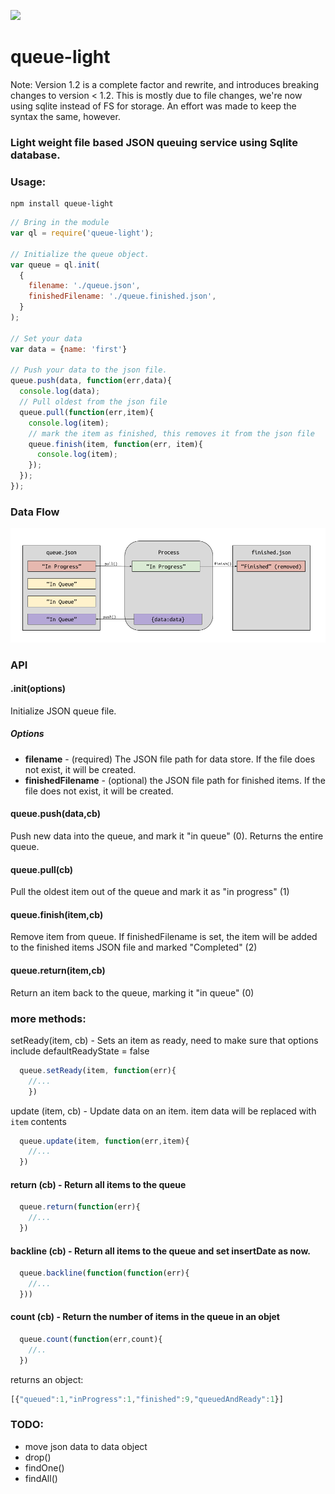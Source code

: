 ![](https://api.travis-ci.org/rackfx/queue-light.svg?branch=master)
# queue-light
Note: Version 1.2 is a complete factor and rewrite, and introduces breaking changes to version < 1.2.  This is mostly due to file changes, we're now using sqlite instead of FS for storage.  An effort was made to keep the syntax the same, however.
### Light weight file based JSON queuing service using Sqlite database.

### Usage:

```shell
npm install queue-light
```

```javascript
// Bring in the module
var ql = require('queue-light');

// Initialize the queue object.
var queue = ql.init(
  {
    filename: './queue.json',
    finishedFilename: './queue.finished.json',
  }
);

// Set your data
var data = {name: 'first'}

// Push your data to the json file.
queue.push(data, function(err,data){
  console.log(data);
  // Pull oldest from the json file
  queue.pull(function(err,item){
    console.log(item);
    // mark the item as finished, this removes it from the json file
    queue.finish(item, function(err, item){
      console.log(item);
    });
  });
});
```

### Data Flow

![](https://github.com/rackfx/queue-light/blob/master/queue-light-flow.png?raw=true)

### API

#### .init(options)

Initialize JSON queue file.

##### Options
- **filename** - (required) The JSON file path for data store. If the file does not exist, it will be created.
- **finishedFilename** - (optional) the JSON file path for finished items. If the file does not exist, it will be created.

#### queue.push(data,cb)

Push new data into the queue, and mark it "in queue" (0).  Returns the entire queue.

#### queue.pull(cb)

Pull the oldest item out of the queue and mark it as "in progress" (1)

#### queue.finish(item,cb)

Remove item from queue.  If finishedFilename is set, the item will be added to the finished items JSON file and marked "Completed" (2)

#### queue.return(item,cb)

Return an item back to the queue, marking it "in queue" (0)


### more methods:



setReady(item, cb) - Sets an item as ready, need to make sure that options include defaultReadyState = false
```javascript
  queue.setReady(item, function(err){
    //...
    })
```

update (item, cb) - Update data on an item.  item data will be replaced with `item` contents
```javascript
  queue.update(item, function(err,item){
    //...
  })
```

#### return (cb) - Return all items to the queue
```javascript
  queue.return(function(err){
    //...
  })
```

#### backline (cb) - Return all items to the queue and set insertDate as now.  
```javascript
  queue.backline(function(function(err){
    //...
  }))
```
#### count (cb) - Return the number of items in the queue in an objet
```javascript
  queue.count(function(err,count){
    //..
  })
```
returns an object:
```javascript
[{"queued":1,"inProgress":1,"finished":9,"queuedAndReady":1}]
```

### TODO:
- move json data to data object
- drop()
- findOne()
- findAll()
